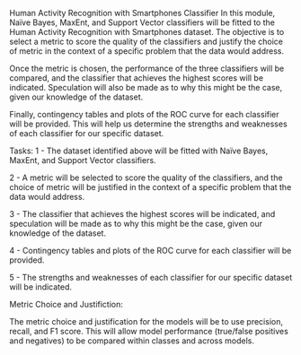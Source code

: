 Human Activity Recognition with Smartphones Classifier
In this module, Naïve Bayes, MaxEnt, and Support Vector classifiers will be fitted to the Human Activity Recognition with Smartphones dataset. The objective is to select a metric to score the quality of the classifiers and justify the choice of metric in the context of a specific problem that the data would address.

Once the metric is chosen, the performance of the three classifiers will be compared, and the classifier that achieves the highest scores will be indicated. Speculation will also be made as to why this might be the case, given our knowledge of the dataset.

Finally, contingency tables and plots of the ROC curve for each classifier will be provided. This will help us determine the strengths and weaknesses of each classifier for our specific dataset.

Tasks:
1 - The dataset identified above will be fitted with Naïve Bayes, MaxEnt, and Support Vector classifiers.

2 - A metric will be selected to score the quality of the classifiers, and the choice of metric will be justified in the context of a specific problem that the data would address.

3 - The classifier that achieves the highest scores will be indicated, and speculation will be made as to why this might be the case, given our knowledge of the dataset.

4 - Contingency tables and plots of the ROC curve for each classifier will be provided.

5 - The strengths and weaknesses of each classifier for our specific dataset will be indicated.

Metric Choice and Justifiction:

The metric choice and justification for the models will be to use precision, recall, and F1 score. This will allow model performance (true/false positives and negatives) to be compared within classes and across models.
